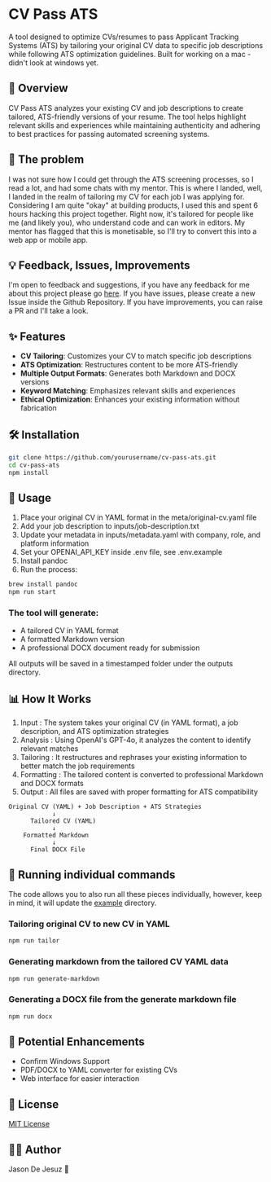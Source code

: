 # CV Pass ATS

A tool designed to optimize CVs/resumes to pass Applicant Tracking Systems (ATS) by tailoring your original CV data to specific job descriptions while following ATS optimization guidelines. Built for working on a mac - didn't look at windows yet.

## 🚀 Overview

CV Pass ATS analyzes your existing CV and job descriptions to create tailored, ATS-friendly versions of your resume. The tool helps highlight relevant skills and experiences while maintaining authenticity and adhering to best practices for passing automated screening systems.

## 🫠 The problem

I was not sure how I could get through the ATS screening processes, so I read a lot, and had some chats with my mentor. This is where I landed, well, I landed in the realm of tailoring my CV for each job I was applying for. Considering I am quite "okay" at building products, I used this and spent 6 hours hacking this project together. Right now, it's tailored for people like me (and likely you), who understand code and can work in editors. My mentor has flagged that this is monetisable, so I'll try to convert this into a web app or mobile app.

## 💡 Feedback, Issues, Improvements
I'm open to feedback and suggestions, if you have any feedback for me about this project please go [here](https://www.feedback.cheap/project/jd784hvemny8r8xy02h9ffnyc57bnh1h). If you have issues, please create a new Issue inside the Github Repository. If you have improvements, you can raise a PR and I'll take a look.

## ✨ Features

- **CV Tailoring**: Customizes your CV to match specific job descriptions
- **ATS Optimization**: Restructures content to be more ATS-friendly
- **Multiple Output Formats**: Generates both Markdown and DOCX versions
- **Keyword Matching**: Emphasizes relevant skills and experiences
- **Ethical Optimization**: Enhances your existing information without fabrication

## 🛠️ Installation

```bash
git clone https://github.com/yourusername/cv-pass-ats.git
cd cv-pass-ats
npm install
```

## 🔧 Usage
1. Place your original CV in YAML format in the meta/original-cv.yaml file
2. Add your job description to inputs/job-description.txt
3. Update your metadata in inputs/metadata.yaml with company, role, and platform information
4. Set your OPENAI_API_KEY inside .env file, see .env.example
5. Install pandoc
5. Run the process:

```bash
brew install pandoc
npm run start
```

### The tool will generate:
- A tailored CV in YAML format
- A formatted Markdown version
- A professional DOCX document ready for submission

All outputs will be saved in a timestamped folder under the outputs directory.

## 📊 How It Works
1. Input : The system takes your original CV (in YAML format), a job description, and ATS optimization strategies
2. Analysis : Using OpenAI's GPT-4o, it analyzes the content to identify relevant matches
3. Tailoring : It restructures and rephrases your existing information to better match the job requirements
4. Formatting : The tailored content is converted to professional Markdown and DOCX formats
5. Output : All files are saved with proper formatting for ATS compatibility

```plaintext
Original CV (YAML) + Job Description + ATS Strategies
            ↓
      Tailored CV (YAML)
            ↓
    Formatted Markdown
            ↓
      Final DOCX File
```

## 🌲 Running individual commands

The code allows you to also run all these pieces individually, however, keep in mind, it will update the [example](./outputs/example/) directory.

### Tailoring original CV to new CV in YAML
```bash
npm run tailor
```

### Generating markdown from the tailored CV YAML data
```bash
npm run generate-markdown
```

### Generating a DOCX file from the generate markdown file
```bash
npm run docx
```

## 🚧 Potential Enhancements
- Confirm Windows Support
- PDF/DOCX to YAML converter for existing CVs
- Web interface for easier interaction

## 📝 License
[MIT License](./LICENSE)

## 🧑‍💻 Author
Jason De Jesuz 🖤
